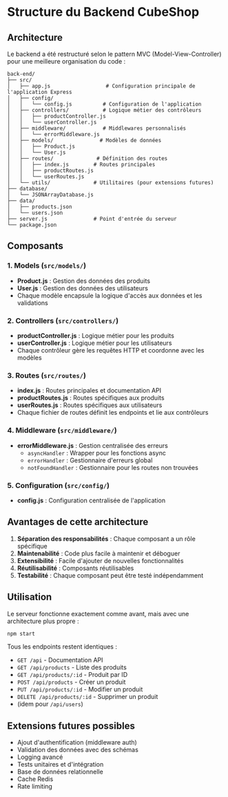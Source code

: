 # Structure du Backend CubeShop

## Architecture

Le backend a été restructuré selon le pattern MVC (Model-View-Controller) pour une meilleure organisation du code :

```
back-end/
├── src/
│   ├── app.js                  # Configuration principale de l'application Express
│   ├── config/
│   │   └── config.js          # Configuration de l'application
│   ├── controllers/           # Logique métier des contrôleurs
│   │   ├── productController.js
│   │   └── userController.js
│   ├── middleware/            # Middlewares personnalisés
│   │   └── errorMiddleware.js
│   ├── models/               # Modèles de données
│   │   ├── Product.js
│   │   └── User.js
│   ├── routes/              # Définition des routes
│   │   ├── index.js        # Routes principales
│   │   ├── productRoutes.js
│   │   └── userRoutes.js
│   └── utils/              # Utilitaires (pour extensions futures)
├── database/
│   └── JSONArrayDatabase.js
├── data/
│   ├── products.json
│   └── users.json
├── server.js               # Point d'entrée du serveur
└── package.json
```

## Composants

### 1. Models (`src/models/`)

-   **Product.js** : Gestion des données des produits
-   **User.js** : Gestion des données des utilisateurs
-   Chaque modèle encapsule la logique d'accès aux données et les validations

### 2. Controllers (`src/controllers/`)

-   **productController.js** : Logique métier pour les produits
-   **userController.js** : Logique métier pour les utilisateurs
-   Chaque contrôleur gère les requêtes HTTP et coordonne avec les modèles

### 3. Routes (`src/routes/`)

-   **index.js** : Routes principales et documentation API
-   **productRoutes.js** : Routes spécifiques aux produits
-   **userRoutes.js** : Routes spécifiques aux utilisateurs
-   Chaque fichier de routes définit les endpoints et lie aux contrôleurs

### 4. Middleware (`src/middleware/`)

-   **errorMiddleware.js** : Gestion centralisée des erreurs
    -   `asyncHandler` : Wrapper pour les fonctions async
    -   `errorHandler` : Gestionnaire d'erreurs global
    -   `notFoundHandler` : Gestionnaire pour les routes non trouvées

### 5. Configuration (`src/config/`)

-   **config.js** : Configuration centralisée de l'application

## Avantages de cette architecture

1. **Séparation des responsabilités** : Chaque composant a un rôle spécifique
2. **Maintenabilité** : Code plus facile à maintenir et déboguer
3. **Extensibilité** : Facile d'ajouter de nouvelles fonctionnalités
4. **Réutilisabilité** : Composants réutilisables
5. **Testabilité** : Chaque composant peut être testé indépendamment

## Utilisation

Le serveur fonctionne exactement comme avant, mais avec une architecture plus propre :

```bash
npm start
```

Tous les endpoints restent identiques :

-   `GET /api` - Documentation API
-   `GET /api/products` - Liste des produits
-   `GET /api/products/:id` - Produit par ID
-   `POST /api/products` - Créer un produit
-   `PUT /api/products/:id` - Modifier un produit
-   `DELETE /api/products/:id` - Supprimer un produit
-   (idem pour `/api/users`)

## Extensions futures possibles

-   Ajout d'authentification (middleware auth)
-   Validation des données avec des schémas
-   Logging avancé
-   Tests unitaires et d'intégration
-   Base de données relationnelle
-   Cache Redis
-   Rate limiting
